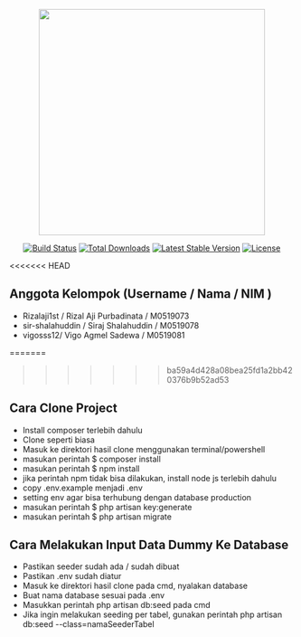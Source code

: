 <p align="center"><a href="https://laravel.com" target="_blank"><img src="https://raw.githubusercontent.com/laravel/art/master/logo-lockup/5%20SVG/2%20CMYK/1%20Full%20Color/laravel-logolockup-cmyk-red.svg" width="400"></a></p>

<p align="center">
<a href="https://travis-ci.org/laravel/framework"><img src="https://travis-ci.org/laravel/framework.svg" alt="Build Status"></a>
<a href="https://packagist.org/packages/laravel/framework"><img src="https://img.shields.io/packagist/dt/laravel/framework" alt="Total Downloads"></a>
<a href="https://packagist.org/packages/laravel/framework"><img src="https://img.shields.io/packagist/v/laravel/framework" alt="Latest Stable Version"></a>
<a href="https://packagist.org/packages/laravel/framework"><img src="https://img.shields.io/packagist/l/laravel/framework" alt="License"></a>
</p>

<<<<<<< HEAD
## Anggota Kelompok (Username / Nama / NIM )

- Rizalaji1st / Rizal Aji Purbadinata / M0519073
- sir-shalahuddin / Siraj Shalahuddin / M0519078
- vigosss12/ Vigo Agmel Sadewa / M0519081


=======
>>>>>>> ba59a4d428a08bea25fd1a2bb420376b9b52ad53

## Cara Clone Project

- Install composer terlebih dahulu
- Clone seperti biasa
- Masuk ke direktori hasil clone menggunakan terminal/powershell
- masukan perintah $ composer install
- masukan perintah $ npm install
- jika perintah npm tidak bisa dilakukan, install node js terlebih dahulu
- copy .env.example menjadi .env
- setting env agar bisa terhubung dengan database production
- masukan perintah $ php artisan key:generate
- masukan perintah $ php artisan migrate

## Cara Melakukan Input Data Dummy Ke Database

- Pastikan seeder sudah ada / sudah dibuat
- Pastikan .env sudah diatur
- Masuk ke direktori hasil clone pada cmd, nyalakan database
- Buat nama database sesuai pada .env
- Masukkan perintah php artisan db:seed pada cmd
- Jika ingin melakukan seeding per tabel, gunakan perintah php artisan db:seed --class=namaSeederTabel
